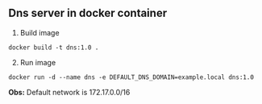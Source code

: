 ## **Dns server in docker container**
1. Build image
```
docker build -t dns:1.0 . 
```
2. Run image
```
docker run -d --name dns -e DEFAULT_DNS_DOMAIN=example.local dns:1.0  
```
**Obs:** Default network is 172.17.0.0/16